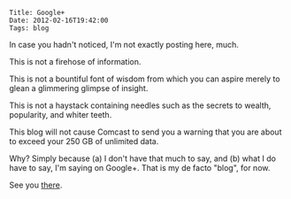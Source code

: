     Title: Google+
    Date: 2012-02-16T19:42:00
    Tags: blog

In case you hadn't noticed, I'm not exactly posting here, much.

This is not a firehose of information.

This is not a bountiful font of wisdom from which you can aspire
merely to glean a glimmering glimpse of insight.

This is not a haystack containing needles such as the secrets to
wealth, popularity, and whiter teeth.

This blog will not cause Comcast to send you a warning that you are
about to exceed your 250 GB of unlimited data.


Why?  Simply because (a) I don't have that much to say, and (b) what I
do have to say, I'm saying on Google+.  That is my de facto "blog",
for now.

See you [there](https://plus.google.com/u/0/107023078912536369392/posts).

